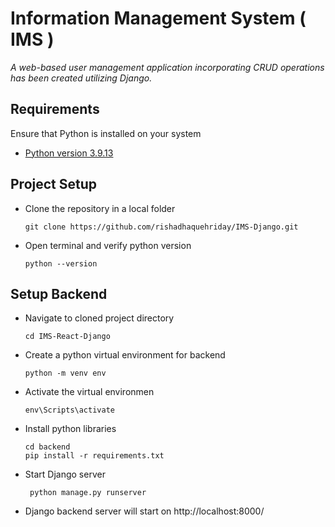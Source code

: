 # Information Management System ( IMS )
*A web-based user management application incorporating CRUD operations has been created utilizing Django.*
## Requirements
Ensure that Python is installed on your system
- [Python version 3.9.13](https://www.python.org/downloads/release/python-3913/)


## Project Setup
- Clone the repository in a local folder  
 
    `git clone https://github.com/rishadhaquehriday/IMS-Django.git`
    
- Open terminal and verify python version  

    `python --version`
    
## Setup Backend
- Navigate to cloned project directory
  
  `cd IMS-React-Django`
  
- Create a python virtual environment for backend  

  `python -m venv env`
  
- Activate the virtual environmen
  
  `env\Scripts\activate`
  
- Install python libraries 

  `cd backend`  
  `pip install -r requirements.txt`
  
- Start Django server
  
  ` python manage.py runserver`
  
- Django backend server will start on http://localhost:8000/ 

